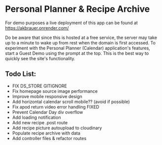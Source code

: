 # Personal Planner & Recipe Archive
For demo purposes a live deployment of this app can be found at https://akbrauer.onrender.com/

Do be aware that since this is hosted at a free service, the server may take up to a minute to wake up from rest when the domain is first accessed. To experiment with the Personal Planner (Calendar) application's features, start a Guest Demo using the prompt at the top. This is the best way to quickly see the site's functionality.

## Todo List:
<ul>
  <li>FIX DS_STORE GITIGNORE</li>
  <li>Fix homepage source image performance</li>
  <li>Improve mobile responsive design</li>
  <li>Add horizontal calendar scroll mobile?? (avoid if possible)</li>
  <li>Fix apod return video error handling FIXED</li>
  <li>Prevent Calendar Day div overflow</li>
  <li>Add loading notification</li>
  <li>Add new recipe .post route</li>
  <li>Add recipe picture autoupload to cloudinary</li>
  <li>Populate recipe archive with data</li>
  <li>Add controller files & refactor routes</li>
</ul>
